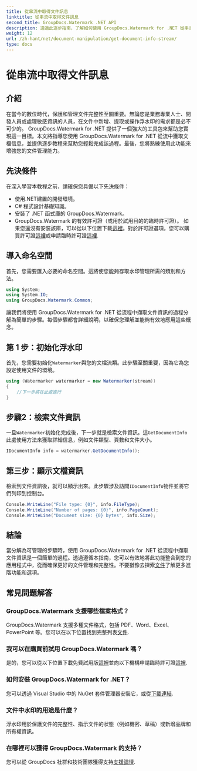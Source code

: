 ```yaml
---
title: 從串流中取得文件訊息
linktitle: 從串流中取得文件訊息
second_title: GroupDocs.Watermark .NET API
description: 透過此逐步指南，了解如何使用 GroupDocs.Watermark for .NET 從串流中取得文件資訊。您的文件管理功能毫不費力。
weight: 12
url: /zh-hant/net/document-manipulation/get-document-info-stream/
type: docs
---
```

# 從串流中取得文件訊息

## 介紹
在當今的數位時代，保護和管理文件完整性至關重要。無論您是業務專業人士、開發人員或處理敏感資訊的人員，在文件中新增、提取或操作浮水印的需求都是必不可少的。 GroupDocs.Watermark for .NET 提供了一個強大的工具包來幫助您實現這一目標。本文將指導您使用 GroupDocs.Watermark for .NET 從流中獲取文檔信息，並提供逐步教程來幫助您輕鬆完成該過程。最後，您將熟練使用此功能來增強您的文件管理能力。
## 先決條件
在深入學習本教程之前，請確保您具備以下先決條件：
- 使用.NET建置的開發環境。
- C# 程式設計基礎知識。
- 安裝了 .NET 函式庫的 GroupDocs.Watermark。
- GroupDocs.Watermark 的有效許可證（或用於試用目的的臨時許可證）。
如果您還沒有安裝該庫，可以從以下位置下載[這裡](https://releases.groupdocs.com/Watermark/net/)。對於許可證選項，您可以購買許可證[這裡](https://purchase.groupdocs.com/buy)或申請臨時許可證[這裡](https://purchase.groupdocs.com/temporary-license/).
## 導入命名空間
首先，您需要匯入必要的命名空間。這將使您能夠存取水印管理所需的類別和方法。
```csharp
using System;
using System.IO;
using GroupDocs.Watermark.Common;
```
讓我們將使用 GroupDocs.Watermark for .NET 從流程中擷取文件資訊的過程分解為簡單的步驟。每個步驟都會詳細說明，以確保您理解並能夠有效地應用這些概念。
## 第 1 步：初始化浮水印
首先，您需要初始化`Watermarker`與您的文檔流類。此步驟至關重要，因為它為您設定使用文件的環境。
```csharp
using (Watermarker watermarker = new Watermarker(stream))
{
    //下一步將在此處進行
}
```
## 步驟2：檢索文件資訊
一旦`Watermarker`初始化完成後，下一步就是檢索文件資訊。這`GetDocumentInfo`此處使用方法來獲取詳細信息，例如文件類型、頁數和文件大小。
```csharp
IDocumentInfo info = watermarker.GetDocumentInfo();
```
## 第三步：顯示文檔資訊
檢索到文件資訊後，就可以顯示出來。此步驟涉及訪問`IDocumentInfo`物件並將它們列印到控制台。
```csharp
Console.WriteLine("File type: {0}", info.FileType);
Console.WriteLine("Number of pages: {0}", info.PageCount);
Console.WriteLine("Document size: {0} bytes", info.Size);
```

## 結論
當分解為可管理的步驟時，使用 GroupDocs.Watermark for .NET 從流程中擷取文件資訊是一個簡單的過程。透過遵循本指南，您可以有效地將此功能整合到您的應用程式中，從而確保更好的文件管理和完整性。不要猶豫去探索[文件](https://tutorials.groupdocs.com/Watermark/net/)了解更多進階功能和選項。
## 常見問題解答
### GroupDocs.Watermark 支援哪些檔案格式？
 GroupDocs.Watermark 支援多種文件格式，包括 PDF、Word、Excel、PowerPoint 等。您可以在以下位置找到完整列表[文件](https://tutorials.groupdocs.com/Watermark/net/).
### 我可以在購買前試用 GroupDocs.Watermark 嗎？
是的，您可以從以下位置下載免費試用版[這裡](https://releases.groupdocs.com/)並向以下機構申請臨時許可證[這裡](https://purchase.groupdocs.com/temporary-license/).
### 如何安裝 GroupDocs.Watermark for .NET？
您可以透過 Visual Studio 中的 NuGet 套件管理器安裝它，或從[下載連結](https://releases.groupdocs.com/Watermark/net/).
### 文件中水印的用途是什麼？
浮水印用於保護文件的完整性、指示文件的狀態（例如機密、草稿）或新增品牌和所有權資訊。
### 在哪裡可以獲得 GroupDocs.Watermark 的支持？
您可以從 GroupDocs 社群和技術團隊獲得支持[支援論壇](https://forum.groupdocs.com/c/watermark/19).